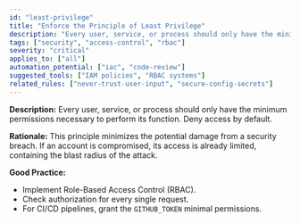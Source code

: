 ```yaml
---
id: "least-privilege"
title: "Enforce the Principle of Least Privilege"
description: "Every user, service, or process should only have the minimum permissions necessary to perform its function."
tags: ["security", "access-control", "rbac"]
severity: "critical"
applies_to: ["all"]
automation_potential: ["iac", "code-review"]
suggested_tools: ["IAM policies", "RBAC systems"]
related_rules: ["never-trust-user-input", "secure-config-secrets"]
---
```


**Description:** Every user, service, or process should only have the minimum permissions necessary to perform its function. Deny access by default.

**Rationale:** This principle minimizes the potential damage from a security breach. If an account is compromised, its access is already limited, containing the blast radius of the attack.

**Good Practice:**
- Implement Role-Based Access Control (RBAC).
- Check authorization for every single request.
- For CI/CD pipelines, grant the `GITHUB_TOKEN` minimal permissions.
